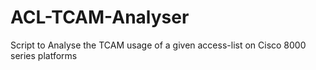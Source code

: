 # ACL-TCAM-Analyser
Script to Analyse the TCAM usage of a given access-list on Cisco 8000 series platforms 
